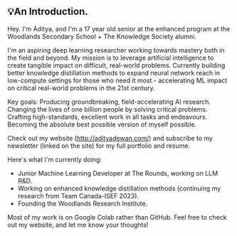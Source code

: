 ## 💡An Introduction.

Hey. I'm Aditya, and I'm a 17 year old senior at the enhanced program at the Woodlands Secondary School + The Knowledge Society alumni.

I'm an aspiring deep learning researcher working towards mastery both in the field and beyond. My mission is to leverage artificial intelligence to create tangible impact on difficult, real-world problems. Currently building better knowledge distillation methods to expand neural network reach in low-compute settings for those who need it most - accelerating ML impact on critical real-world problems in the 21st century.

Key goals:
Producing groundbreaking, field-accelerating AI research.
Changing the lives of one billion people by solving critical problems.
Crafting high-standards, excellent work in all tasks and endeavours. 
Becoming the absolute best possible version of myself possible.

Check out my website (http://adityadewan.com/) and subscribe to my newsletter (linked on the site) for my full portfolio and resume.

Here's what I'm currently doing:

- Junior Machine Learning Developer at The Rounds, working on LLM R&D.
- Working on enhanced knowledge distillation methods (continuing my research from Team Canada-ISEF 2023).
- Founding the Woodlands Research Institute.

Most of my work is on Google Colab rather than GitHub. Feel free to check out my website, and let me know your thoughts!
